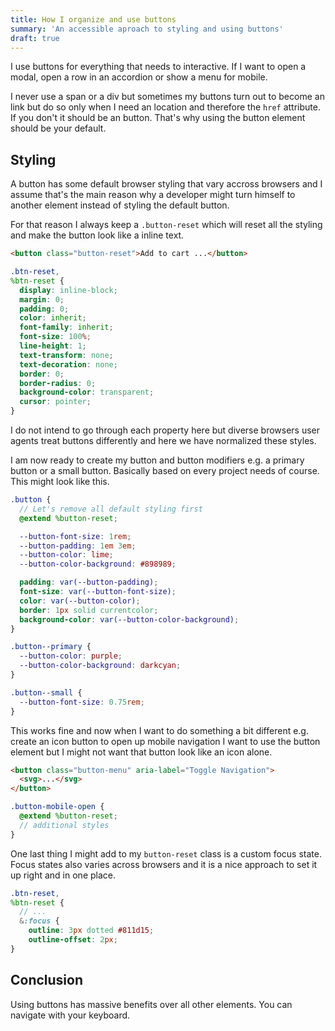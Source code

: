 ```yaml
---
title: How I organize and use buttons
summary: 'An accessible aproach to styling and using buttons'
draft: true
---
```


I use buttons for everything that needs to interactive. If I want to open a modal, open a row in an accordion or show a menu for mobile.

I never use a span or a div but sometimes my buttons turn out to become an link but do so only when I need an location and therefore the `href` attribute. If you don't it should be an button. That's why using the button element should be your default.

## Styling

A button has some default browser styling that vary accross browsers and I assume that's the main reason why a developer might turn himself to another element instead of styling the default button.

For that reason I always keep a `.button-reset` which will reset all the styling and make the button look like a inline text.

```html
<button class="button-reset">Add to cart ...</button>
```

```scss
.btn-reset,
%btn-reset {
  display: inline-block;
  margin: 0;
  padding: 0;
  color: inherit;
  font-family: inherit;
  font-size: 100%;
  line-height: 1;
  text-transform: none;
  text-decoration: none;
  border: 0;
  border-radius: 0;
  background-color: transparent;
  cursor: pointer;
}
```

I do not intend to go through each property here but diverse browsers user agents treat buttons differently and here we have normalized these styles.

I am now ready to create my button and button modifiers e.g. a primary button or a small button. Basically based on every project needs of course. This might look like this.

```scss
.button {
  // Let's remove all default styling first
  @extend %button-reset;

  --button-font-size: 1rem;
  --button-padding: 1em 3em;
  --button-color: lime;
  --button-color-background: #898989;

  padding: var(--button-padding);
  font-size: var(--button-font-size);
  color: var(--button-color);
  border: 1px solid currentcolor;
  background-color: var(--button-color-background);
}

.button--primary {
  --button-color: purple;
  --button-color-background: darkcyan;
}

.button--small {
  --button-font-size: 0.75rem;
}
```

This works fine and now when I want to do something a bit different e.g. create an icon button to open up mobile navigation I want to use the button element but I might not want that button look like an icon alone.

```html
<button class="button-menu" aria-label="Toggle Navigation">
  <svg>...</svg>
</button>
```

```scss
.button-mobile-open {
  @extend %button-reset;
  // additional styles
}
```

One last thing I might add to my `button-reset` class is a custom focus state. Focus states also varies across browsers and it is a nice approach to set it up right and in one place.

```scss
.btn-reset,
%btn-reset {
  // ...
  &:focus {
    outline: 3px dotted #811d15;
    outline-offset: 2px;
}
```

## Conclusion

Using buttons has massive benefits over all other elements. You can navigate with your keyboard.
